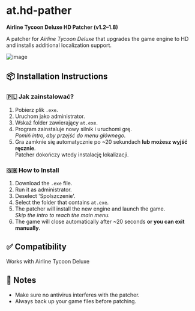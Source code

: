 # at.hd-pather  
**Airline Tycoon Deluxe HD Patcher (v1.2–1.8)**

A patcher for *Airline Tycoon Deluxe* that upgrades the game engine to HD and installs additional localization support.

![image](https://github.com/user-attachments/assets/4b307f77-34bc-4fb0-bdb5-8cc22d7b23a2)

## 📦 Installation Instructions

### 🇵🇱 Jak zainstalować?
1. Pobierz plik `.exe`.
2. Uruchom jako administrator.
3. Wskaż folder zawierający `at.exe`.
4. Program zainstaluje nowy silnik i uruchomi grę.  
   *Pomiń intro, aby przejść do menu głównego.*
5. Gra zamknie się automatycznie po ~20 sekundach **lub możesz wyjść ręcznie**.  
   Patcher dokończy wtedy instalację lokalizacji.

### 🇬🇧 How to Install
1. Download the `.exe` file.
2. Run it as administrator.
3. Deselect 'Spolszczenie'.
4. Select the folder that contains `at.exe`.
5. The patcher will install the new engine and launch the game.  
   *Skip the intro to reach the main menu.*
6. The game will close automatically after ~20 seconds **or you can exit manually**.  

## ✅ Compatibility
Works with Airline Tycoon Deluxe

## 💬 Notes
- Make sure no antivirus interferes with the patcher.
- Always back up your game files before patching.
